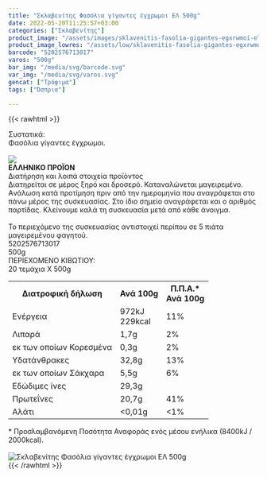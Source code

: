 ```yaml
---
title: "Σκλαβενίτης Φασόλια γίγαντες έγχρωμοι ΕΛ 500g"
date: 2022-05-20T11:25:57+03:00
categories: ["Σκλαβενίτης"]
product_image: "/assets/images/sklavenitis-fasolia-gigantes-egxrwmoi-el-500g.jpg"
product_image_lowres: "/assets/low/sklavenitis-fasolia-gigantes-egxrwmoi-el-500g.jpg"
barcode: "5202576713017"
varos: "500g"
bar_img: "/media/svg/barcode.svg"
var_img: "/media/svg/varos.svg"
gencat: ["Τρόφιμα"]
tags: ["Όσπρια"]

---
```

{{< rawhtml >}}

<div class="sload482"><div class="product"><div id="sistatika">Συστατικά:</div><div class="alltext">Φασόλια γίγαντες έγχρωμοι.</div><br><div id="flag"><div id="flagimage"><img src="/media/icons/gr.svg"></div><span id="flagtext"><b>ΕΛΛΗΝΙΚΟ ΠΡΟΪΟΝ</b></span></div><div id="loipa">Διατήρηση και λοιπά στοιχεία προϊόντος</div><div class="alltext">Διατηρείται σε μέρος ξηρό και δροσερό. Καταναλώνεται μαγειρεμένο. Aνάλωση κατά προτίμηση πριν από την ημερομηνία που αναγράφεται στο πάνω μέρος της συσκευασίας. Στο ίδιο σημείο αναγράφεται και ο αριθμός παρτίδας. Κλείνουμε καλά τη συσκευασία μετά από κάθε άνοιγμα.<br><br>Το περιεχόμενο της συσκευασίας αντιστοιχεί περίπου σε 5 πιάτα μαγειρεμένου φαγητού.</div><div id="barcode"><div id="barimage1"></div><span id="bartext">5202576713017</span></div><div id="varos"><div id="varosimage1"></div><span id="varostext">500g</span></div><div id="kivotio">ΠΕΡΙΕΧΟΜΕΝΟ ΚΙΒΩΤΙΟΥ:<br>20 τεμάχια Χ 500g</div><div class="tabout"><table id="diatable"><tbody><tr><th>Διατροφική δήλωση</th><th>Ανά 100g</th><th>Π.Π.Α.*<br>Ανά 100g</th></tr><tr><td class="texr2">Ενέργεια</td><td class="texr">972kJ<br>229kcal</td><td class="texr">11%</td></tr><tr><td class="texr2">Λιπαρά</td><td class="texr">1,7g</td><td class="texr">2%</td></tr><tr><td class="gray">εκ των οποίων Κορεσµένα</td><td class="gray2">0,3g</td><td class="gray2">2%</td></tr><tr><td class="texr2">Yδατάνθρακες</td><td class="texr">32,8g</td><td class="texr">13%</td></tr><tr><td class="gray">εκ των οποίων Σάκχαρα</td><td class="gray2">5,5g</td><td class="gray2">6%</td></tr><tr><td class="texr2">Eδώδιμες ίνες</td><td class="texr">29,3g</td><td class="texr"></td></tr><tr><td class="texr2">Πρωτεΐνες</td><td class="texr">20,7g</td><td class="texr">41%</td></tr><tr><td class="texr2">Αλάτι</td><td class="texr">&lt;0,01g</td><td class="texr">&lt;1%</td></tr></tbody></table></div><div class="alltext">* Προσλαμβανόμενη Ποσότητα Αναφοράς ενός μέσου ενήλικα (8400kJ / 2000kcal).</div><br><div class="pimg"><img alt="Σκλαβενίτης Φασόλια γίγαντες έγχρωμοι ΕΛ 500g" title="Σκλαβενίτης Φασόλια γίγαντες έγχρωμοι ΕΛ 500g" src="/assets/images/sklavenitis-fasolia-gigantes-egxrwmoi-el-500g.jpg"></div></div></div>
{{< /rawhtml >}}



